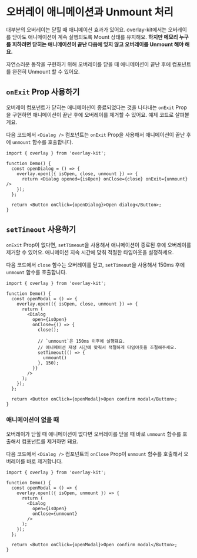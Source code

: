 # 오버레이 애니메이션과 Unmount 처리

대부분의 오버레이는 닫힐 때 애니메이션 효과가 있어요. overlay-kit에서는 오버레이를 닫아도 애니메이션이 계속 실행되도록 Mount 상태를 유지해요. **하지만 메모리 누구를 피하려면 닫히는 애니메이션이 끝난 다음에 잊지 않고 오버레이를 Unmount 해야 해요.**

자연스러운 동작을 구현하기 위해 오버레이를 닫을 때 애니메이션이 끝난 후에 컴포넌트를 완전히 Unmount 할 수 있어요.

## `onExit` Prop 사용하기

오버레이 컴포넌트가 닫히는 애니메이션이 종료되었다는 것을 나타내는 `onExit` Prop을 구현하면 애니메이션이 끝난 후에 오버레이를 제거할 수 있어요. 예제 코드로 살펴볼게요.

다음 코드에서 `<Dialog />` 컴포넌트는 `onExit` Prop을 사용해서 애니메이션이 끝난 후에 `unmount` 함수를 호출합니다.

```tsx{6}
import { overlay } from 'overlay-kit';

function Demo() {
  const openDialog = () => {
    overlay.open(({ isOpen, close, unmount }) => {
      return <Dialog opened={isOpen} onClose={close} onExit={unmount} />
    });
  };

  return <Button onClick={openDialog}>Open dialog</Button>;
}
```

## `setTimeout` 사용하기

`onExit` Prop이 없다면, `setTimeout`을 사용해서 애니메이션이 종료된 후에 오버레이를 제거할 수 있어요. 애니메이션 지속 시간에 맞춰 적절한 타임아웃을 설정하세요.

다음 코드에서 `close` 함수는 오버레이를 닫고, `setTimeout`을 사용해서 150ms 후에 `unmount` 함수를 호출합니다.

```tsx{12-16}
import { overlay } from 'overlay-kit';

function Demo() {
  const openModal = () => {
    overlay.open(({ isOpen, close, unmount }) => {
      return (
        <Dialog
          open={isOpen}
          onClose={() => {
            close();

            // `unmount`은 150ms 이후에 실행돼요.
            // 애니메이션 재생 시간에 맞춰서 적절하게 타임아웃을 조절해주세요.
            setTimeout(() => {
              unmount()
            }, 150);
          }}
        />
      );
    });
  };

  return <Button onClick={openModal}>Open confirm modal</Button>;
}
```

### 애니메이션이 없을 때

오버레이가 닫힐 때 애니메이션이 없다면 오버레이를 닫을 때 바로 `unmount` 함수를 호출해서 컴포넌트를 제거하면 돼요.

다음 코드에서 `<Dialog />` 컴포넌트의 `onClose` Prop이 `unmount` 함수를 호출해서 오버레이를 바로 제거합니다.


```tsx{9}
import { overlay } from 'overlay-kit';

function Demo() {
  const openModal = () => {
    overlay.open(({ isOpen, unmount }) => {
      return (
        <Dialog
          open={isOpen}
          onClose={unmount}
        />
      );
    });
  };

  return <Button onClick={openModal}>Open confirm modal</Button>;
}
```
